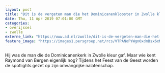 ```yaml
---
layout: post
title: "Dit is de vergeten man die het Dominicanenklooster in Zwolle kleur gaf"
date: Thu, 11 Apr 2019 07:01:00 GMT
categories: 
- overijssel 
- zwolle 
externe_link: "https://www.ad.nl/zwolle/dit-is-de-vergeten-man-die-het-dominicanenklooster-in-zwolle-kleur-gaf~a5bd7169/"
feature_image: "https://images1.persgroep.net/rcs/VTPANoPYWgnOxdmBsx6xMjGcrtQ/diocontent/145226351/_fitwidth/400/?appId=21791a8992982cd8da851550a453bd7f&quality=0.7"
---
```


Hij was de man die de Dominicanenkerk in Zwolle kleur gaf. Maar wie kent Raymond van Bergen eigenlijk nog? Tijdens het Feest van de Geest worden de spotlights gezet op zijn omvangrijke nalatenschap.
